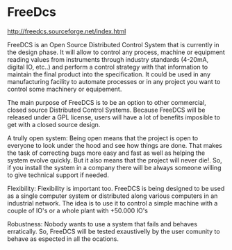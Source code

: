 FreeDcs
=======

http://freedcs.sourceforge.net/index.html


FreeDCS is an Open Source Distributed Control System that is currently in the design phase. It will allow to control any process, machine or equipment reading values from instruments through industry standards (4-20mA, digital IO, etc..) and perform a control strategy with that information to maintain the final product into the specification. It could be used in any manufacturing facility to automate processes or in any project you want to control some machinery or equipement.

The main purpose of FreeDCS is to be an option to other commercial, closed source Distributed Control Systems. Because FreeDCS will be released under a GPL license, users will have a lot of benefits imposible to get with a closed source design.

A trully open system:
Being open means that the project is open to everyone to look under the hood and see how things are done. That makes the task of correcting bugs more easy and fast as well as helping the system evolve quickly. But it also means that the project will never die!. So, if you install the system in a company there will be always someone willing to give technical support if needed.

Flexibility:
Flexibility is important too. FreeDCS is being designed to be used as a single computer system or distributed along various computers in an industrial network. The idea is to use it to control a simple machine with a couple of IO's or a whole plant with +50.000 IO's

Robustness:
Nobody wants to use a system that fails and behaves erratically. So, FreeDCS will be tested exaustivelly by the user comunity to behave as espected in all the ocations.

